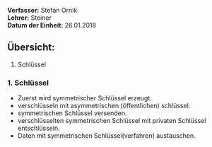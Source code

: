 **Verfasser:** Stefan Ornik   
**Lehrer:** Steiner   
**Datum der Einheit:** 26.01.2018
   
## Übersicht: 

1. Schlüssel



### 1. Schlüssel
-   Zuerst wird symmetrischer Schlüssel erzeugt.
-   verschlüsseln mit asymmetrischen (öffentlichen) schlüssel.
-   symmetrischen Schlüssel versenden.
-   verschlüsselten symmetrischen Schlüssel mit privaten Schlüssel entschlüsseln.
-   Daten mit symmetrischen Schlüssel(verfahren) austauschen.

